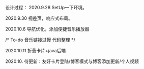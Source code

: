 


设计过程：
2020.9.28
  SetUp一下环境。
  
  
2020.9.30
  视差页，响应式布局。
  
2020.10.6
  导航优化，添加便捷音乐播放器

/*
  To-do
  音乐链接过慢
  代码整理
*/

2020.10.11
  折叠卡片+java后端

2020.10. 待更新：友好卡片登陆/博客模式与博客添加更新/个人视频
